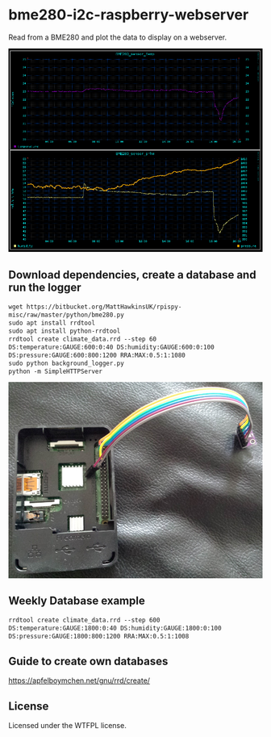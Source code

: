 # bme280-i2c-raspberry-webserver
Read from a BME280 and plot the data to display on a webserver.

![alt text](https://raw.githubusercontent.com/ran-sama/bme280_i2c_raspberry_webserver/master/climate.png)

## Download dependencies, create a database and run the logger
```
wget https://bitbucket.org/MattHawkinsUK/rpispy-misc/raw/master/python/bme280.py
sudo apt install rrdtool
sudo apt install python-rrdtool
rrdtool create climate_data.rrd --step 60 DS:temperature:GAUGE:600:0:40 DS:humidity:GAUGE:600:0:100 DS:pressure:GAUGE:600:800:1200 RRA:MAX:0.5:1:1080
sudo python background_logger.py
python -m SimpleHTTPServer
```
![alt text](https://raw.githubusercontent.com/ran-sama/bme280_i2c_raspberry_webserver/master/device_photo.jpg)

## Weekly Database example
```
rrdtool create climate_data.rrd --step 600 DS:temperature:GAUGE:1800:0:40 DS:humidity:GAUGE:1800:0:100 DS:pressure:GAUGE:1800:800:1200 RRA:MAX:0.5:1:1008
```
## Guide to create own databases
https://apfelboymchen.net/gnu/rrd/create/

## License
Licensed under the WTFPL license.
